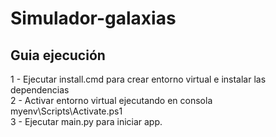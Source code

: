 # Simulador-galaxias
## Guia ejecución
1 - Ejecutar install.cmd para crear entorno virtual e instalar las dependencias<br>
2 - Activar entorno virtual ejecutando en consola myenv\Scripts\Activate.ps1<br>
3 - Ejecutar main.py para iniciar app.
